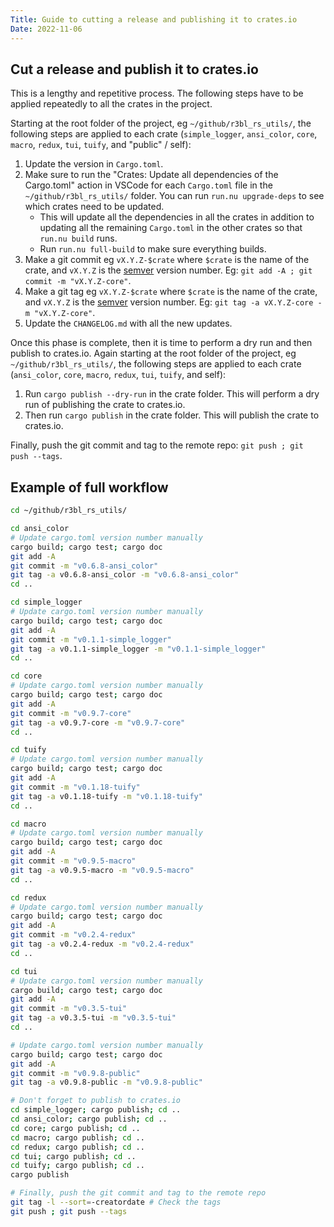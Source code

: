 ```yaml
---
Title: Guide to cutting a release and publishing it to crates.io
Date: 2022-11-06
---
```


## Cut a release and publish it to crates.io

This is a lengthy and repetitive process. The following steps have to be applied repeatedly to all
the crates in the project.

Starting at the root folder of the project, eg `~/github/r3bl_rs_utils/`, the following steps are
applied to each crate (`simple_logger`, `ansi_color`, `core`, `macro`, `redux`, `tui`, `tuify`, and
"public" / self):

1. Update the version in `Cargo.toml`.
2. Make sure to run the "Crates: Update all dependencies of the Cargo.toml" action in VSCode for
   each `Cargo.toml` file in the `~/github/r3bl_rs_utils/` folder. You can run `run.nu upgrade-deps`
   to see which crates need to be updated.
   - This will update all the dependencies in all the crates in addition to updating all the
     remaining `Cargo.toml` in the other crates so that `run.nu build` runs.
   - Run `run.nu full-build` to make sure everything builds.
3. Make a git commit eg `vX.Y.Z-$crate` where `$crate` is the name of the crate, and `vX.Y.Z` is the
   [semver](https://semver.org/) version number. Eg: `git add -A ; git commit -m "vX.Y.Z-core"`.
4. Make a git tag eg `vX.Y.Z-$crate` where `$crate` is the name of the crate, and `vX.Y.Z` is the
   [semver](https://semver.org/) version number. Eg: `git tag -a vX.Y.Z-core -m "vX.Y.Z-core"`.
5. Update the `CHANGELOG.md` with all the new updates.

Once this phase is complete, then it is time to perform a dry run and then publish to crates.io.
Again starting at the root folder of the project, eg `~/github/r3bl_rs_utils/`, the following steps
are applied to each crate (`ansi_color`, `core`, `macro`, `redux`, `tui`, `tuify`, and self):

1. Run `cargo publish --dry-run` in the crate folder. This will perform a dry run of publishing the
   crate to crates.io.
2. Then run `cargo publish` in the crate folder. This will publish the crate to crates.io.

Finally, push the git commit and tag to the remote repo: `git push ; git push --tags`.

## Example of full workflow

```sh
cd ~/github/r3bl_rs_utils/

cd ansi_color
# Update cargo.toml version number manually
cargo build; cargo test; cargo doc
git add -A
git commit -m "v0.6.8-ansi_color"
git tag -a v0.6.8-ansi_color -m "v0.6.8-ansi_color"
cd ..

cd simple_logger
# Update cargo.toml version number manually
cargo build; cargo test; cargo doc
git add -A
git commit -m "v0.1.1-simple_logger"
git tag -a v0.1.1-simple_logger -m "v0.1.1-simple_logger"
cd ..

cd core
# Update cargo.toml version number manually
cargo build; cargo test; cargo doc
git add -A
git commit -m "v0.9.7-core"
git tag -a v0.9.7-core -m "v0.9.7-core"
cd ..

cd tuify
# Update cargo.toml version number manually
cargo build; cargo test; cargo doc
git add -A
git commit -m "v0.1.18-tuify"
git tag -a v0.1.18-tuify -m "v0.1.18-tuify"
cd ..

cd macro
# Update cargo.toml version number manually
cargo build; cargo test; cargo doc
git add -A
git commit -m "v0.9.5-macro"
git tag -a v0.9.5-macro -m "v0.9.5-macro"
cd ..

cd redux
# Update cargo.toml version number manually
cargo build; cargo test; cargo doc
git add -A
git commit -m "v0.2.4-redux"
git tag -a v0.2.4-redux -m "v0.2.4-redux"
cd ..

cd tui
# Update cargo.toml version number manually
cargo build; cargo test; cargo doc
git add -A
git commit -m "v0.3.5-tui"
git tag -a v0.3.5-tui -m "v0.3.5-tui"
cd ..

# Update cargo.toml version number manually
cargo build; cargo test; cargo doc
git add -A
git commit -m "v0.9.8-public"
git tag -a v0.9.8-public -m "v0.9.8-public"

# Don't forget to publish to crates.io
cd simple_logger; cargo publish; cd ..
cd ansi_color; cargo publish; cd ..
cd core; cargo publish; cd ..
cd macro; cargo publish; cd ..
cd redux; cargo publish; cd ..
cd tui; cargo publish; cd ..
cd tuify; cargo publish; cd ..
cargo publish

# Finally, push the git commit and tag to the remote repo
git tag -l --sort=-creatordate # Check the tags
git push ; git push --tags
```
